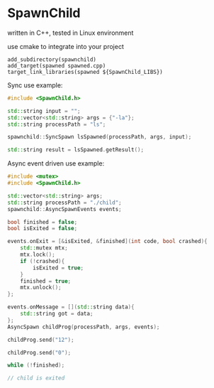 # SpawnChild

written in C++,
tested in Linux environment

use cmake to integrate into your project

```
add_subdirectory(spawnchild)
add_target(spawned spawned.cpp)
target_link_libraries(spawned ${SpawnChild_LIBS})
```

Sync use example:

```c++
#include <SpawnChild.h>

std::string input = "";
std::vector<std::string> args = {"-la"};
std::string processPath = "ls";

spawnchild::SyncSpawn lsSpawned(processPath, args, input);

std::string result = lsSpawned.getResult();
```

Async event driven use example:

```c++
#include <mutex>
#include <SpawnChild.h>

std::vector<std::string> args;
std::string processPath = "./child";
spawnchild::AsyncSpawnEvents events;

bool finished = false;
bool isExited = false;

events.onExit = [&isExited, &finished](int code, bool crashed){
    std::mutex mtx;
    mtx.lock();
    if (!crashed){
        isExited = true;
    }
    finished = true;
    mtx.unlock();
};

events.onMessage = [](std::string data){
    std::string got = data;
};
AsyncSpawn childProg(processPath, args, events);

childProg.send("12");

childProg.send("0");

while (!finished);

// child is exited

```
